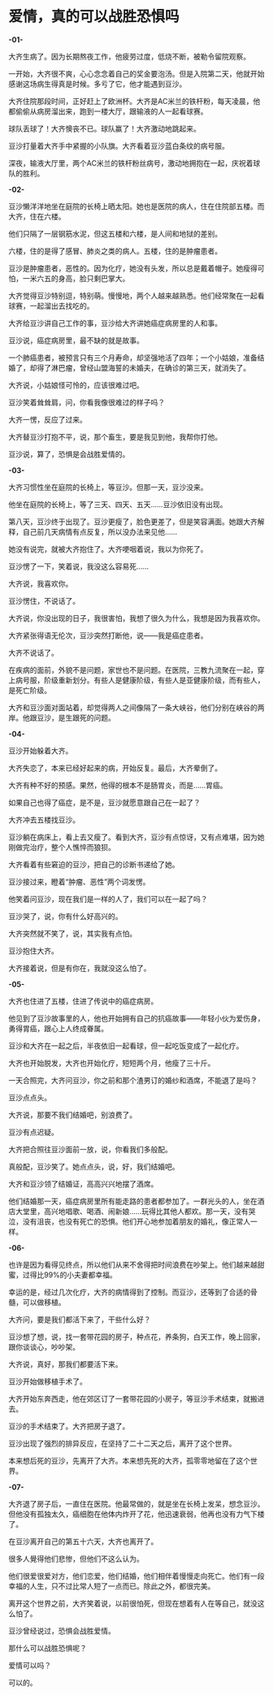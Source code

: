 # 爱情，真的可以战胜恐惧吗

**-01-**

大齐生病了。因为长期熬夜工作，他疲劳过度，低烧不断，被勒令留院观察。 

一开始，大齐很不爽，心心念念着自己的奖金要泡汤。但是入院第二天，他就开始感谢这场病生得真是时候。多亏了它，他才能遇到豆沙。 

大齐住院那段时间，正好赶上了欧洲杯。大齐是AC米兰的铁杆粉，每天凌晨，他都偷偷从病房溜出来，跑到一楼大厅，跟输液的人一起看球赛。 

球队丢球了！大齐懊丧不已。球队赢了！大齐激动地跳起来。 

豆沙打量着大齐手中紧握的小队旗。大齐看着豆沙蓝白条纹的病号服。 

深夜，输液大厅里，两个AC米兰的铁杆粉丝病号，激动地拥抱在一起，庆祝着球队的胜利。 

**-02-**

豆沙懒洋洋地坐在庭院的长椅上晒太阳。她也是医院的病人，住在住院部五楼。而大齐，住在六楼。 

他们只隔了一层钢筋水泥，但这五楼和六楼，是人间和地狱的差别。 

六楼，住的是得了感冒、肺炎之类的病人。五楼，住的是肿瘤患者。 

豆沙是肿瘤患者，恶性的。因为化疗，她没有头发，所以总是戴着帽子。她瘦得可怕，一米六五的身高，脸只剩巴掌大。 

大齐觉得豆沙特别逗，特别萌。慢慢地，两个人越来越熟悉。他们经常聚在一起看球赛，一起溜出去找吃的。 

大齐给豆沙讲自己工作的事，豆沙给大齐讲她癌症病房里的人和事。 

豆沙说，癌症病房里，最不缺的就是故事。 

一个肺癌患者，被预言只有三个月寿命，却坚强地活了四年；一个小姑娘，准备结婚了，却得了淋巴瘤，曾经山盟海誓的未婚夫，在确诊的第三天，就消失了。 

大齐说，小姑娘怪可怜的，应该很难过吧。 

豆沙笑着耸耸肩，问，你看我像很难过的样子吗？ 

大齐一愣，反应了过来。 

大齐替豆沙打抱不平，说，那个畜生，要是我见到他，我帮你打他。 

豆沙说，算了，恐惧是会战胜爱情的。 

**-03-**

大齐习惯性坐在庭院的长椅上，等豆沙。但那一天，豆沙没来。 

他坐在庭院的长椅上，等了三天、四天、五天……豆沙依旧没有出现。 

第八天，豆沙终于出现了。豆沙更瘦了，脸色更差了，但是笑容满面。她跟大齐解释，自己前几天病情有点反复，所以没办法来见他…… 

她没有说完，就被大齐抱住了。大齐哽咽着说，我以为你死了。 

豆沙愣了一下，笑着说，我没这么容易死…… 

大齐说，我喜欢你。 

豆沙愣住，不说话了。 

大齐说，你没出现的日子，我很害怕，我想了很久为什么，我想是因为我喜欢你。 

大齐紧张得语无伦次，豆沙突然打断他，说——我是癌症患者。 

大齐不说话了。 

在疾病的面前，外貌不是问题，家世也不是问题。在医院，三教九流聚在一起，穿上病号服，阶级重新划分。有些人是健康阶级，有些人是亚健康阶级，而有些人，是死亡阶级。 

大齐和豆沙面对面站着，却觉得两人之间像隔了一条大峡谷，他们分别在峡谷的两岸。他跟豆沙，是生跟死的问题。 

**-04-**

豆沙开始躲着大齐。 

大齐失恋了，本来已经好起来的病，开始反复。最后，大齐晕倒了。 

大齐有种不好的预感。果然，他得的根本不是肠胃炎，而是……胃癌。 

如果自己也得了癌症，是不是，豆沙就愿意跟自己在一起了？ 

大齐冲去五楼找豆沙。 

豆沙躺在病床上，看上去又瘦了。看到大齐，豆沙有点惊讶，又有点难堪，因为她刚做完治疗，整个人憔悴而狼狈。 

大齐看着有些窘迫的豆沙，把自己的诊断书递给了她。 

豆沙接过来，瞪着“肿瘤、恶性”两个词发愣。 

他笑着问豆沙，现在我们是一样的人了，我们可以在一起了吗？ 

豆沙哭了，说，你有什么好高兴的。 

大齐突然就不笑了，说，其实我有点怕。 

豆沙抱住大齐。 

大齐接着说，但是有你在，我就没这么怕了。 

**-05-**

大齐也住进了五楼，住进了传说中的癌症病房。 

他见到了豆沙故事里的人，他也开始拥有自己的抗癌故事——年轻小伙为爱伤身，勇得胃癌，跟心上人终成眷属。 

豆沙和大齐在一起之后，半夜依旧一起看球，但一起吃饭变成了一起化疗。 

大齐也开始脱发，大齐也开始化疗，短短两个月，他瘦了三十斤。 

一天合照完，大齐问豆沙，你之前和那个渣男订的婚纱和酒席，不能退了是吗？ 

豆沙点点头。 

大齐说，那要不我们结婚吧，别浪费了。 

豆沙有点迟疑。 

大齐把合照往豆沙面前一放，说，你看我们多般配。 

真般配，豆沙笑了。她点点头，说，好，我们结婚吧。 

大齐和豆沙领了结婚证，高高兴兴地摆了酒席。 

他们结婚那一天，癌症病房里所有能走路的患者都参加了。一群光头的人，坐在酒店大堂里，高兴地唱歌、喝酒、闹新娘……玩得比其他人都欢。那一天，没有哭泣，没有沮丧，也没有死亡的恐惧。他们开心地参加着朋友的婚礼，像正常人一样。 

**-06-**

也许是因为看得见终点，所以他们从来不舍得把时间浪费在吵架上。他们越来越甜蜜，过得比99%的小夫妻都幸福。 

幸运的是，经过几次化疗，大齐的病情得到了控制。而豆沙，还等到了合适的骨髓，可以做移植。 

大齐问，要是我们都活下来了，干些什么好？ 

豆沙想了想，说，找一套带花园的房子，种点花，养条狗，白天工作，晚上回家，跟你谈谈心，吵吵架。 

大齐说，真好，那我们都要活下来。 

豆沙开始做移植手术了。 

大齐开始东奔西走，他在郊区订了一套带花园的小房子，等豆沙手术结束，就搬进去。 

豆沙的手术结束了。大齐把房子退了。 

豆沙出现了强烈的排异反应，在坚持了二十二天之后，离开了这个世界。 

本来想后死的豆沙，先离开了大齐。本来想先死的大齐，孤零零地留在了这个世界。 

**-07-**

大齐退了房子后，一直住在医院。他最常做的，就是坐在长椅上发呆，想念豆沙。但他没有孤独太久，癌细胞在他体内炸开了花，他迅速衰弱，他再也没有力气下楼了。 

在豆沙离开自己的第五十六天，大齐也离开了。 

很多人覺得他们悲惨，但他们不这么认为。 

他们很爱很爱对方，他们恋爱，他们结婚，他们相伴着慢慢走向死亡。他们有一段幸福的人生，只不过比常人短了一点而已。除此之外，都很完美。 

离开这个世界之前，大齐笑着说，以前很怕死，但现在想着有人在等自己，就没这么怕了。 

豆沙曾经说过，恐惧会战胜爱情。 

那什么可以战胜恐惧呢？ 

爱情可以吗？ 

可以的。